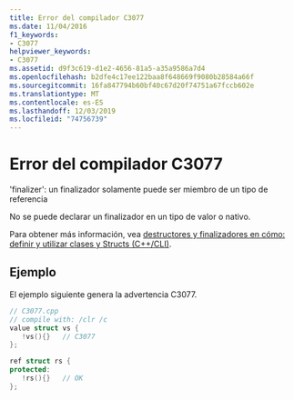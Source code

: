 ```yaml
---
title: Error del compilador C3077
ms.date: 11/04/2016
f1_keywords:
- C3077
helpviewer_keywords:
- C3077
ms.assetid: d9f3c619-d1e2-4656-81a5-a35a9586a7d4
ms.openlocfilehash: b2dfe4c17ee122baa8f648669f9080b28584a66f
ms.sourcegitcommit: 16fa847794b60bf40c67d20f74751a67fccb602e
ms.translationtype: MT
ms.contentlocale: es-ES
ms.lasthandoff: 12/03/2019
ms.locfileid: "74756739"
---
```

# <a name="compiler-error-c3077"></a>Error del compilador C3077

'finalizer': un finalizador solamente puede ser miembro de un tipo de referencia

No se puede declarar un finalizador en un tipo de valor o nativo.

Para obtener más información, vea [destructores y finalizadores en cómo: definir y utilizar clases y Structs (C++/CLI)](../../dotnet/how-to-define-and-consume-classes-and-structs-cpp-cli.md#BKMK_Destructors_and_finalizers).

## <a name="example"></a>Ejemplo

El ejemplo siguiente genera la advertencia C3077.

```cpp
// C3077.cpp
// compile with: /clr /c
value struct vs {
   !vs(){}   // C3077
};

ref struct rs {
protected:
   !rs(){}   // OK
};
```
